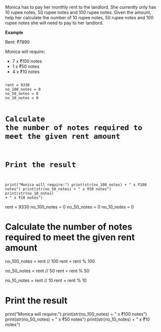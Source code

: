 Monica has to pay her monthly rent to the landlord. She currently only has 10 rupee notes, 50 rupee notes and 100 rupee notes.
Given the amount, help her calculate the number of 10 rupee notes, 50 rupee notes and 100 rupee notes she will need to pay to her landlord.


**Example**

Rent: ₹7890

Monica will require:

- 7 x ₹100 notes
- 1 x ₹50 notes
- 4 x ₹10 notes

<a/>

<codeblock language="python" type="exercise" testMode="fixedInput">
<code>
rent = 9330
no_100_notes = 0
no_50_notes = 0
no_10_notes = 0

# Calculate the number of notes required to meet the given rent amount



# Print the result
print("Monica will require:")
print(str(no_100_notes) + " x ₹100 notes")
print(str(no_50_notes) + " x ₹50 notes")
print(str(no_10_notes) + " x ₹10 notes")
</code>

<solution>
rent = 9330
no_100_notes = 0
no_50_notes = 0
no_10_notes = 0

# Calculate the number of notes required to meet the given rent amount
no_100_notes = rent // 100
rent = rent % 100

no_50_notes = rent // 50
rent = rent % 50

no_10_notes = rent // 10
rent = rent % 10

# Print the result
print("Monica will require:")
print(str(no_100_notes) + " x ₹100 notes")
print(str(no_50_notes) + " x ₹50 notes")
print(str(no_10_notes) + " x ₹10 notes")
</solution>
</codeblock>